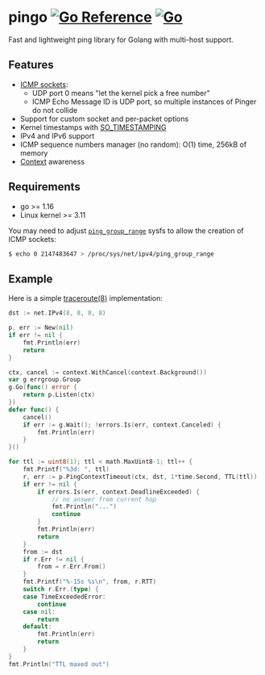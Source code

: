 # pingo [![Go Reference](https://pkg.go.dev/badge/github.com/mitinarseny/pingo.svg)](https://pkg.go.dev/github.com/mitinarseny/pingo) [![Go](https://github.com/mitinarseny/pingo/actions/workflows/go.yml/badge.svg)](https://github.com/mitinarseny/pingo/actions/workflows/go.yml)

Fast and lightweight ping library for Golang with multi-host support.

## Features

* [ICMP sockets](https://lwn.net/Articles/420800):
  * UDP port 0 means "let the kernel pick a free number"
  * ICMP Echo Message ID is UDP port, so multiple instances of Pinger do not collide
* Support for custom socket and per-packet options
* Kernel timestamps with [SO_TIMESTAMPING](https://www.kernel.org/doc/Documentation/networking/timestamping.txt)
* IPv4 and IPv6 support
* ICMP sequence numbers manager (no random): O(1) time, 256kB of memory
* [Context](https://pkg.go.dev/context) awareness

## Requirements

* go >= 1.16
* Linux kernel >= 3.11

You may need to adjust
[`ping_group_range`](https://www.kernel.org/doc/Documentation/networking/ip-sysctl.txt)
sysfs to allow the creation of ICMP sockets:
```sh
$ echo 0 2147483647 > /proc/sys/net/ipv4/ping_group_range
```

## Example

Here is a simple [traceroute(8)](https://man7.org/linux/man-pages/man8/traceroute.8.html)
implementation:

```go
dst := net.IPv4(8, 8, 8, 8)

p, err := New(nil)
if err != nil {
	fmt.Println(err)
	return
}

ctx, cancel := context.WithCancel(context.Background())
var g errgroup.Group
g.Go(func() error {
	return p.Listen(ctx)
})
defer func() {
	cancel()
	if err := g.Wait(); !errors.Is(err, context.Canceled) {
		fmt.Println(err)
	}
}()

for ttl := uint8(1); ttl < math.MaxUint8-1; ttl++ {
	fmt.Printf("%3d: ", ttl)
	r, err := p.PingContextTimeout(ctx, dst, 1*time.Second, TTL(ttl))
	if err != nil {
		if errors.Is(err, context.DeadlineExceeded) {
			// no answer from current hop
			fmt.Println("...")
			continue
		}
		fmt.Println(err)
		return
	}
	from := dst
	if r.Err != nil {
		from = r.Err.From()
	}
	fmt.Printf("%-15s %s\n", from, r.RTT)
	switch r.Err.(type) {
	case TimeExceededError:
		continue
	case nil:
		return
	default:
		fmt.Println(err)
		return
	}
}
fmt.Println("TTL maxed out")
```

